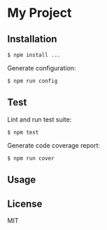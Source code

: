 My Project
===============================================================================

Installation
-------------------------------------------------------------------------------

    $ npm install ...

Generate configuration:

    $ npm run config

Test
-------------------------------------------------------------------------------

Lint and run test suite:

    $ npm test

Generate code coverage report:

    $ npm run cover

Usage
-------------------------------------------------------------------------------

License
-------------------------------------------------------------------------------

MIT

